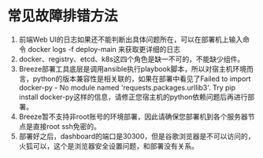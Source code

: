 # 常见故障排错方法
1. 前端Web UI的日志如果还不能判断出具体问题所在，可以在部署机上输入命令 docker logs -f deploy-main 来获取更详细的日志
2. docker、registry、etcd、k8s这四个角色是缺一不可的，不能缺少组件。
3. Breeze部署工具底层是调用ansible执行playbook脚本，所以对宿主机环境而言，python的版本兼容性是相关联的，如果在部署中看见了Failed to import docker-py - No module named 'requests.packages.urllib3'. Try pip install docker-py这样的信息，请修正您宿主机的python依赖问题后再进行部署。
4. Breeze暂不支持非root账号的环境部署，因此请确保您部署机到各个服务器节点是直接root ssh免密的。
5. 部署好之后，dashboard的端口是30300，但是谷歌浏览器是不可以访问的，火狐可以，这个是浏览器安全设置问题，和部署没有关系。
